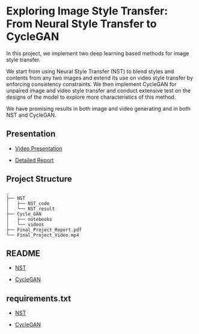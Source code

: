 # Exploring Image Style Transfer: From Neural Style Transfer to CycleGAN

In this project, we implement two deep learning based methods for image style transfer.

We start
from using Neural Style Transfer (NST) to blend styles and contents from any two images and extend
its use on video style transfer by enforcing consistency constraints. We then implement CycleGAN for
unpaired image and video style transfer and conduct extensive test on the designs of the model to explore
more characteristics of this method.

We have promising results in both image and video generating and
in both NST and CycleGAN.

## Presentation

* [Video Presentation](https://www.youtube.com/watch?v=o0w-HiS9-YA)

* [Detailed Report](Final_Project_Report.pdf)

## Project Structure

```
.
├── NST
│   ├── NST_code
│   └── NST_result
├── Cycle_GAN
│   ├── notebooks
│   └── videos
├── Final_Project_Report.pdf
└── Final_Project_Video.mp4
```

## README

* [NST](NST/NST_code/README.md)

* [CycleGAN](Cycle_GAN/README.md)

## requirements.txt

* [NST](NST/NST_code/requirements.txt)

* [CycleGAN](Cycle_GAN/requirements.txt)
